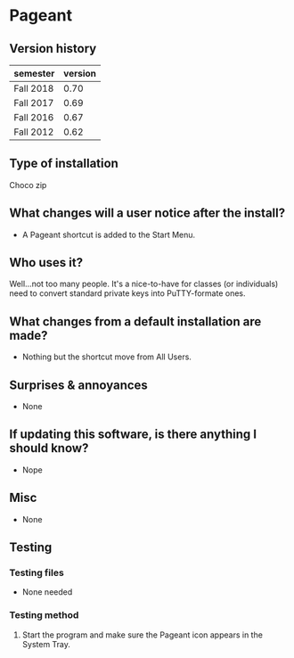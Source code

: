 # Pageant

## Version history

| semester | version |
| ---      | ---     |
| Fall 2018 | 0.70 |
| Fall 2017 | 0.69 |
| Fall 2016 | 0.67 |
| Fall 2012 | 0.62 |

## Type of installation

Choco zip

## What changes will a user notice after the install?

- A Pageant shortcut is added to the Start Menu.

## Who uses it?

Well...not too many people. It's a nice-to-have for classes (or individuals) need to convert standard private keys into PuTTY-formate ones.

## What changes from a default installation are made?

- Nothing but the shortcut move from All Users.

## Surprises & annoyances

- None

## If updating this software, is there anything I should know?

- Nope

## Misc

- None

## Testing

### Testing files

- None needed

### Testing method

1. Start the program and make sure the Pageant icon appears in the System Tray.